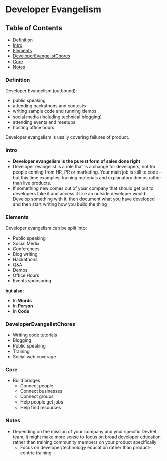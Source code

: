 # Developer Evangelism

## Table of Contents

* [Definition](#definition) <br>
* [Intro](#intro) <br>
* [Elements](#elements) <br>
* [DeveloperEvangelistChores](#developerevangelistchores) <br>
* [Core](#core) <br>
* [Notes](#notes) <br>

### Definition

Developer Evangelism (outbound):
  - public speaking
  - attending hackathons and contests
  - writing sample code and running demos
  - social media (including technical blogging)
  - attending events and meetups
  - hosting office hours
  
 Developer evangelism is usally covering failures of product.
  
### Intro

- **Developer evangelism is the purest form of sales done right**
- Developer evangelist is a role that is a change for developers, not for people coming from HR, PR or marketing. Your main job is still to code – but this time examples, training materials and explanatory demos rather than live products.
- If something new comes out of your company that should get out to developers take it and access it like an outside developer would. Develop something with it, then document what you have developed and then start writing how you build the thing

### Elements

Developer evangelism can be split into:

- Public speaking
- Social Media
- Conferences
- Blog writing
- Hackathons
- Q&A
- Demos
- Office Hours
- Events sponsoring

**but also:**

- In **Words**
- In **Person**
- In **Code**

### DeveloperEvangelistChores

- Writing code tutorials
- Blogging
- Public speaking
- Training
- Social web coverage

### Core

- Build bridges
    - Connect people
    - Connect businesses
    - Connect groups
    - Help people get jobs
    - Help find resources

### Notes

- Depending on the mission of your company and your specific DevRel team, it might make more sense to focus on broad developer education rather than training community members on your product specifically
  - Focus on developer/technology education rather than product-centric training
